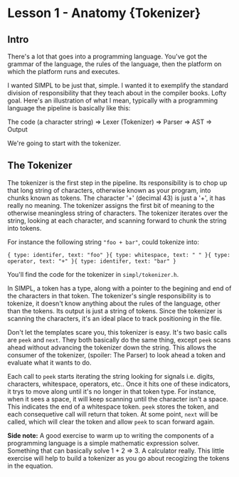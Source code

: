 # Lesson 1 - Anatomy {Tokenizer}


## Intro 
There's a lot that goes into a programming language. You've got the grammar of the language, the rules of the 
language, then the platform on which the platform runs and executes. 

I wanted SIMPL to be just that, simple. I wanted it to exemplify the standard division of responsibility that
they teach about in the compiler books. Lofty goal. Here's an illustration of what I mean, typically with a programming
language the pipeline is basically like this:

The code (a character string) => Lexer (Tokenizer) => Parser => AST => Output

We're going to start with the tokenizer.

## The Tokenizer  

The tokenizer is the first step in the pipeline. Its responsibility is to chop up that long string of characters,
otherwise known as your program, into chunks known as tokens. The character '+' (decimal 43) is just a '+', it has
really no meaning. The tokenizer assigns the first bit of meaning to the otherwise meaningless string of characters.
The tokenizer iterates over the string, looking at each character, and scanning forward to chunk the string into
tokens. 

For instance the following string `"foo + bar"`, could tokenize into:

`{ type: identifer, text: "foo" }{ type: whitespace, text: " " }{ type: operator, text: "+" }{ type: identifer, text: "bar" }`

You'll find the code for the tokenizer in `simpl/tokenizer.h`.

In SIMPL, a token has a type, along with a pointer to the begining and end of the characters in that token. The tokenizer's
single responsibility is to tokenize, it doesn't know anything about the rules of the language, other than the tokens. Its output is just a string of tokens. Since the tokenizer is scanning the characters, it's an ideal place to track positioning in the file.

Don't let the templates scare you, this tokenizer is easy. It's two basic calls are 
`peek` and `next`. They both basically do the same thing, except `peek` scans ahead
without advancing the tokenizer down the string. This allows the consumer of the tokenizer, (spoiler: The Parser) to look ahead a token and evaluate what it wants to do.

Each call to `peek` starts iterating the string looking for signals i.e. digits, characters, whitespace, operators, etc.. Once it hits one of these indicators, it trys to move along until it's no longer in that token type. For instance, when it sees a space, it will keep scanning until the character isn't a space. This indicates the end of a whitespace token. `peek` stores the token, and each consequetive call will return that token. At some point, `next` will be called, which will clear the token and allow `peek` to scan forward again.


**Side note:** 
A good exercise to warm up to writing
the components of a programming language is a simple mathematic expression solver. Something that can basically
solve 1 + 2 => 3. A calculator really. This little exercise will help to build a tokenizer as you go about recogizing
the tokens in the equation.